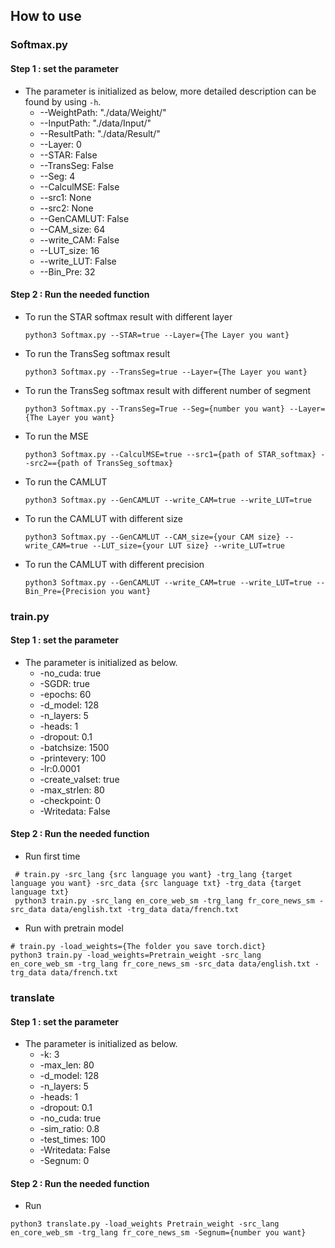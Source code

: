 ## How to use
### Softmax.py
#### Step 1 : set the parameter
* The parameter is initialized as below, more detailed description can be found by using `-h`.
  * --WeightPath: "./data/Weight/"
  * --InputPath: "./data/Input/"
  * --ResultPath: "./data/Result/"
  * --Layer: 0
  * --STAR: False
  * --TransSeg: False
  * --Seg: 4
  * --CalculMSE: False
  * --src1: None
  * --src2: None
  * --GenCAMLUT: False
  * --CAM_size: 64
  * --write_CAM: False
  * --LUT_size: 16
  * --write_LUT: False
  * --Bin_Pre: 32
#### Step 2 : Run the needed function
* To run the STAR softmax result with different layer
  ```python=
  python3 Softmax.py --STAR=true --Layer={The Layer you want}
  ```
* To run the TransSeg softmax result
  ```python=
  python3 Softmax.py --TransSeg=true --Layer={The Layer you want}
  ```
* To run the TransSeg softmax result with different number of segment
  ```python=
  python3 Softmax.py --TransSeg=True --Seg={number you want} --Layer={The Layer you want}
  ```
* To run the MSE
  ```python=
  python3 Softmax.py --CalculMSE=true --src1={path of STAR_softmax} --src2=={path of TransSeg_softmax}
  ```
* To run the CAMLUT
  ```python=
  python3 Softmax.py --GenCAMLUT --write_CAM=true --write_LUT=true
  ```
* To run the CAMLUT with different size
  ```python=
  python3 Softmax.py --GenCAMLUT --CAM_size={your CAM size} --write_CAM=true --LUT_size={your LUT size} --write_LUT=true
  ```
* To run the CAMLUT with different precision
  ```python=
  python3 Softmax.py --GenCAMLUT --write_CAM=true --write_LUT=true --Bin_Pre={Precision you want}
  ```
### train.py
#### Step 1 : set the parameter
* The parameter is initialized as below.
  * -no_cuda: true
  * -SGDR: true
  * -epochs: 60
  * -d_model: 128
  * -n_layers: 5
  * -heads: 1
  * -dropout: 0.1
  * -batchsize: 1500
  * -printevery: 100
  * -lr:0.0001
  * -create_valset: true
  * -max_strlen: 80
  * -checkpoint: 0
  * -Writedata: False
#### Step 2 : Run the needed function
* Run first time
```python=
 # train.py -src_lang {src language you want} -trg_lang {target language you want} -src_data {src language txt} -trg_data {target language txt}
 python3 train.py -src_lang en_core_web_sm -trg_lang fr_core_news_sm -src_data data/english.txt -trg_data data/french.txt
```
* Run with pretrain model
```python=
# train.py -load_weights={The folder you save torch.dict}
python3 train.py -load_weights=Pretrain_weight -src_lang en_core_web_sm -trg_lang fr_core_news_sm -src_data data/english.txt -trg_data data/french.txt
```

### translate
#### Step 1 : set the parameter
* The parameter is initialized as below.
  * -k: 3
  * -max_len: 80
  * -d_model: 128
  * -n_layers: 5
  * -heads: 1
  * -dropout: 0.1
  * -no_cuda: true
  * -sim_ratio: 0.8
  * -test_times: 100
  * -Writedata: False
  * -Segnum: 0
#### Step 2 : Run the needed function
* Run
```python=
python3 translate.py -load_weights Pretrain_weight -src_lang en_core_web_sm -trg_lang fr_core_news_sm -Segnum={number you want}
```